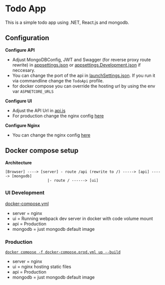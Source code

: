 # Todo App

This is a simple todo app using .NET, React.js and mongodb.


## Configuration

**Configure API**  
- Adjust MongoDBConfig, JWT and Swagger (for reverse proxy route rewrite) in [appsettings.json](src\TodoApi\TodoApi\appsettings.json) or [appsettings.Development.json](src\TodoApi\TodoApi\appsettings.Development.json) if neccesary.  
- You can change the port of the api in [launchSettings.json](src\TodoApi\TodoApi\Properties\launchSettings.json). If you run it via commandline change the `TodoApi` profile.
- for docker compose you can override the hosting url by using the env var `ASPNETCORE_URLS`


**Configure UI**  
- Adjust the API Url in [api.js](src\todo-ui\src\api.js)
- For production change the nginx config [here](src\todo-ui\default.prod.conf)

**Configure Nginx**
- You can change the nginx config [here](src\server\default.conf)

## Docker compose setup

**Architecture**
```
[Browser] ----> [server] - route /api (rewrite to /) -----> [api] -----> [mongodb]
                   |- route / ------> [ui]
```

### UI Development
[docker-compose.yml](docker-compose.yml)
- server = nginx
- ui = Running webpack dev server in docker with code volume mount
- api = Production
- mongodb = just mongodb default image

### Production
[`docker compose -f docker-compose.prod.yml up --build`](docker-compose.prod.yml)
- server = nginx
- ui = nginx hosting static files
- api = Production
- mongodb = just mongodb default image
